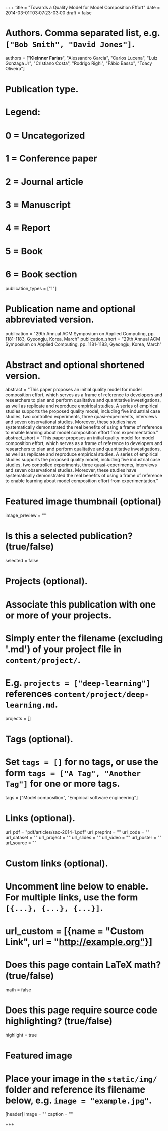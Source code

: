 +++
title = "Towards a Quality Model for Model Composition Effort"
date = 2014-03-01T03:07:23-03:00
draft = false

# Authors. Comma separated list, e.g. `["Bob Smith", "David Jones"]`.
authors = ["**Kleinner Farias**", "Alessandro Garcia", "Carlos Lucena", "Luiz Gonzaga Jr", "Cristiano Costa", "Rodrigo Righi", "Fábio Basso", "Toacy Oliveira"]

# Publication type.
# Legend:
# 0 = Uncategorized
# 1 = Conference paper
# 2 = Journal article
# 3 = Manuscript
# 4 = Report
# 5 = Book
# 6 = Book section
publication_types = ["1"]

# Publication name and optional abbreviated version.
publication = "29th Annual ACM Symposium on Applied Computing, pp. 1181-1183, Gyeongju, Korea, March"
publication_short = "29th Annual ACM Symposium on Applied Computing, pp. 1181-1183, Gyeongju, Korea, March"

# Abstract and optional shortened version.
abstract = "This paper proposes an initial quality model for model composition effort, which serves as a frame of reference to developers and researchers to plan and perform qualitative and quantitative investigations, as well as replicate and reproduce empirical studies. A series of empirical studies supports the proposed quality model, including five industrial case studies, two controlled experiments, three quasi-experiments, interviews and seven observational studies. Moreover, these studies have systematically demonstrated the real benefits of using a frame of reference to enable learning about model composition effort from experimentation."
abstract_short = "This paper proposes an initial quality model for model composition effort, which serves as a frame of reference to developers and researchers to plan and perform qualitative and quantitative investigations, as well as replicate and reproduce empirical studies. A series of empirical studies supports the proposed quality model, including five industrial case studies, two controlled experiments, three quasi-experiments, interviews and seven observational studies. Moreover, these studies have systematically demonstrated the real benefits of using a frame of reference to enable learning about model composition effort from experimentation."

# Featured image thumbnail (optional)
image_preview = ""

# Is this a selected publication? (true/false)
selected = false

# Projects (optional).
#   Associate this publication with one or more of your projects.
#   Simply enter the filename (excluding '.md') of your project file in `content/project/`.
#   E.g. `projects = ["deep-learning"]` references `content/project/deep-learning.md`.
projects = []

# Tags (optional).
#   Set `tags = []` for no tags, or use the form `tags = ["A Tag", "Another Tag"]` for one or more tags.
tags = ["Model composition", "Empirical software engineering"]

# Links (optional).
url_pdf = "pdf/articles/sac-2014-1.pdf"
url_preprint = ""
url_code = ""
url_dataset = ""
url_project = ""
url_slides = ""
url_video = ""
url_poster = ""
url_source = ""

# Custom links (optional).
#   Uncomment line below to enable. For multiple links, use the form `[{...}, {...}, {...}]`.
# url_custom = [{name = "Custom Link", url = "http://example.org"}]

# Does this page contain LaTeX math? (true/false)
math = false

# Does this page require source code highlighting? (true/false)
highlight = true

# Featured image
# Place your image in the `static/img/` folder and reference its filename below, e.g. `image = "example.jpg"`.
[header]
image = ""
caption = ""

+++
